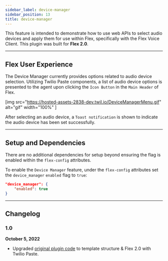 ```yaml
---
sidebar_label: device-manager
sidebar_position: 13
title: device-manager
---
```


This feature is intended to demonstrate how to use web APIs to select audio devices and apply them for use within Flex, specifically with the Flex Voice Client. This plugin was built for **Flex 2.0**.

---

## Flex User Experience

The Device Manager currently provides options related to audio device selection. Utilizing Twilio Paste components, a list of audio device options is presented to the agent upon clicking the `Icon Button` in the `Main Header` of Flex.

[img src="https://hosted-assets-2838-dev.twil.io/DeviceManagerMenu.gif" alt="gif" width="100%" ]

After selecting an audio device, a `Toast notification` is shown to indicate the audio device has been set successfully.

---

## Setup and Dependencies

There are no additional dependencies for setup beyond ensuring the flag is enabled within the `flex-config` attributes.

To enable the `Device Manager` feature, under the `flex-config` attributes set the `device_manager` `enabled` flag to `true`:

```json
"device_manager": {
    "enabled": true
}
```

---

## Changelog

### 1.0

**October 5, 2022**

- Upgraded [original plugin code](https://github.com/jhunter-twilio/plugin-select-audio-device) to template structure & Flex 2.0 with Twilio Paste.
